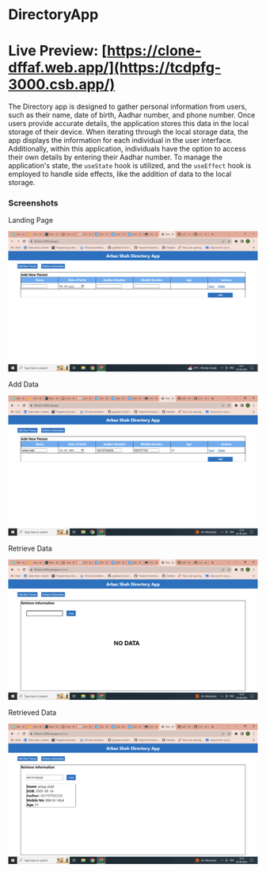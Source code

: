 # DirectoryApp
# Live Preview: [https://clone-dffaf.web.app/](https://tcdpfg-3000.csb.app/)
The Directory app is designed to gather personal information from users, such as their name, date of birth, Aadhar number, and phone number. Once users provide accurate details, the application stores this data in the local storage of their device. When iterating through the local storage data, the app displays the information for each individual in the user interface. Additionally, within this application, individuals have the option to access their own details by entering their Aadhar number. To manage the application's state, the `useState` hook is utilized, and the `useEffect` hook is employed to handle side effects, like the addition of data to the local storage.


### Screenshots

Landing Page

![Landing Page](https://github.com/ar0097/DirectoryApp/blob/main/src/homepage.png?raw=true)


Add Data

![Add Data](https://github.com/ar0097/DirectoryApp/blob/main/src/adddata.png?raw=true)

Retrieve Data

![Ret Page](https://github.com/ar0097/DirectoryApp/blob/main/src/retpage.png?raw=true)

Retrieved Data

![Retrieved Data](https://github.com/ar0097/DirectoryApp/blob/main/src/retdata.png?raw=true)
